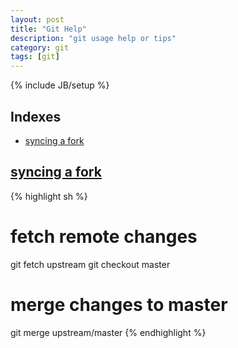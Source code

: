 ```yaml
---
layout: post
title: "Git Help"
description: "git usage help or tips"
category: git
tags: [git]
---
```

{% include JB/setup %}

## Indexes

- [syncing a fork](#syncing-a-fork)

## [syncing a fork](https://help.github.com/articles/syncing-a-fork/)

{% highlight sh %}
# fetch remote changes
git fetch upstream
git checkout master
# merge changes to master
git merge upstream/master
{% endhighlight %}
